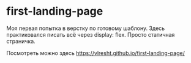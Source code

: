 # first-landing-page
Моя первая попытка в верстку по готовому шаблону. Здесь практиковался писать всё через display: flex. Просто статичная страничка.

Посмотреть можно здесь https://vlresht.github.io/first-landing-page/
